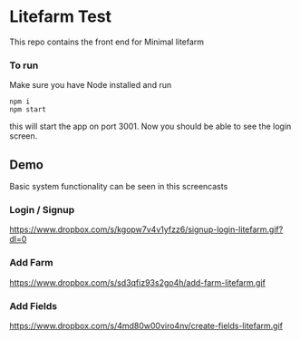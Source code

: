 # Litefarm Test

This repo contains the front end for Minimal litefarm

### To run 

Make sure you have Node installed and run 

    npm i 
    npm start

this will start the app on port 3001. Now you should be able to see the login screen.


## Demo

Basic system functionality can be seen in this screencasts

### Login / Signup

https://www.dropbox.com/s/kgopw7v4v1yfzz6/signup-login-litefarm.gif?dl=0

### Add Farm

https://www.dropbox.com/s/sd3qfiz93s2go4h/add-farm-litefarm.gif

### Add Fields

https://www.dropbox.com/s/4md80w00viro4nv/create-fields-litefarm.gif



